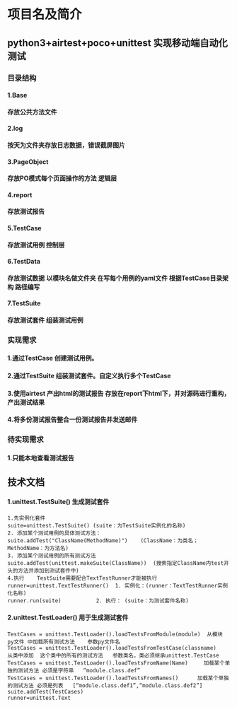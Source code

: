 # **项目名及简介**

## **python3+airtest+poco+unittest 实现移动端自动化测试**

### **目录结构**

#### **1.Base**

**存放公共方法文件**

#### **2.log**

**按天为文件夹存放日志数据，错误截屏图片**

#### **3.PageObject**

**存放PO模式每个页面操作的方法  逻辑层**

#### **4.report**

**存放测试报告**

#### **5.TestCase**

**存放测试用例 控制层**

#### **6.TestData**

**存放测试数据**
**以模块名做文件夹 在写每个用例的yaml文件 根据TestCase目录架构 路径编写**

#### **7.TestSuite**

**存放测试套件 组装测试用例**

### **实现需求**

#### **1.通过TestCase 创建测试用例。**

#### **2.通过TestSuite 组装测试套件。自定义执行多个TestCase**

#### **3.使用airtest 产出html的测试报告 存放在report下html下，并对源码进行重构，产出测试结果**

#### **4.将多份测试报告整合一份测试报告并发送邮件**


### **待实现需求**

#### **1.只能本地查看测试报告**

## **技术文档**

#### 1.unittest.TestSuite()  生成测试套件

    1.先实例化套件
    suite=unittest.TestSuite() (suite：为TestSuite实例化的名称)
    2. 添加某个测试用例的具体测试方法：
    suite.addTest("ClassName(MethodName)")    (ClassName：为类名；MethodName：为方法名)
    3. 添加某个测试用例的所有测试方法
    suite.addTest(unittest.makeSuite(ClassName))  (搜索指定ClassName内test开头的方法并添加到测试套件中)
    4.执行    TestSuite需要配合TextTestRunner才能被执行
    runner=unittest.TextTestRunner()  1. 实例化：(runner：TextTestRunner实例化名称)
    runner.run(suite)           2. 执行： (suite：为测试套件名称)

#### 2.unittest.TestLoader()   用于生成测试套件

    TestCases = unittest.TestLoader().loadTestsFromModule(module)  从模块 py文件 中加载所有测试方法    参数py文件名
    TestCases = unittest.TestLoader().loadTestsFromTestCase(classname)     从类中添加  这个类中的所有的测试方法   参数类名，类必须继承unittest.TestCase
    TestCases = unittest.TestLoader().loadTestsFromName(Name)     加载某个单独的测试方法 必须是字符串   “module.class.def”
    TestCases = unittest.TestLoader().loadTestsFromNames()      加载某个单独的测试方法 必须是列表   [“module.class.def1”,“module.class.def2”]
    suite.addTest(TestCases)
    runner=unittest.Text

